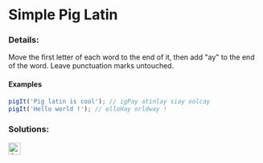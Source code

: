 # Simple Pig Latin

### Details:

Move the first letter of each word to the end of it, then add "ay" to the end of the word. Leave punctuation marks untouched.

#### Examples

```javascript
pigIt('Pig latin is cool'); // igPay atinlay siay oolcay
pigIt('Hello world !'); // elloHay orldway !
```

### Solutions:

[<img src="https://github.com/CrappyCodeMaker/Training-How-to-Code/blob/master/images/logo/javascript.svg" height="24px" alt="JavaScript">](https://github.com/CrappyCodeMaker/Training-How-to-Code/blob/master/levels/5/Simple%20Pig%20Latin/Solutions/JS.js)
